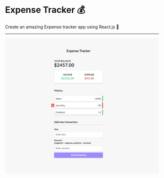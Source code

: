 # Expense Tracker 💰
Create an amazing Expense tracker app using React.js 🚀

---
<img src="expense.png"/>
